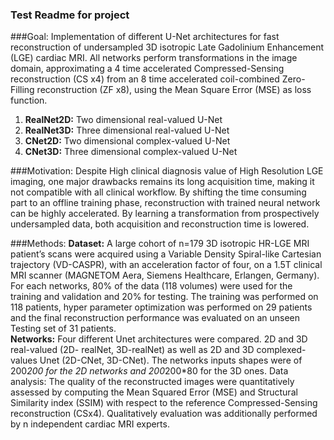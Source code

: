 ### Test Readme for project

###Goal:
Implementation of different U-Net architectures for fast reconstruction of undersampled 3D
isotropic Late Gadolinium Enhancement (LGE) cardiac MRI. All networks perform
transformations in the image domain, approximating a 4 time accelerated Compressed-Sensing
reconstruction (CS x4) from an 8 time accelerated coil-combined Zero-Filling reconstruction (ZF
x8), using the Mean Square Error (MSE) as loss function.<br/>
1. **RealNet2D:** Two dimensional real-valued U-Net
2. **RealNet3D:** Three dimensional real-valued U-Net
3. **CNet2D:** Two dimensional complex-valued U-Net
4. **CNet3D:** Three dimensional complex-valued U-Net

###Motivation:
Despite High clinical diagnosis value of High Resolution LGE imaging, one major drawbacks
remains its long acquisition time, making it not compatible with all clinical workflow. By shifting
the time consuming part to an offline training phase, reconstruction with trained neural
network can be highly accelerated. By learning a transformation from prospectively
undersampled data, both acquisition and reconstruction time is lowered.

###Methods:
**Dataset:** A large cohort of n=179 3D isotropic HR-LGE MRI patient’s scans were acquired using a
Variable Density Spiral-like Cartesian trajectory (VD-CASPR), with an acceleration factor of four,
on a 1.5T clinical MRI scanner (MAGNETOM Aera, Siemens Healthcare, Erlangen, Germany). For
each networks, 80% of the data (118 volumes) were used for the training and validation and
20% for testing. The training was performed on 118 patients, hyper parameter optimization was
performed on 29 patients and the final reconstruction performance was evaluated on an
unseen Testing set of 31 patients. <br/>
**Networks:** Four different Unet architectures were compared. 2D and 3D real-valued (2D-
realNet, 3D-realNet) as well as 2D and 3D complexed-values Unet (2D-CNet, 3D-CNet). The
networks inputs shapes were of 200*200 for the 2D networks and 200*200*80 for the 3D ones.
Data analysis: The quality of the reconstructed images were quantitatively assessed by
computing the Mean Squared Error (MSE) and Structural Similarity index (SSIM) with respect to
the reference Compressed-Sensing reconstruction (CSx4). Qualitatively evaluation was
additionally performed by n independent cardiac MRI experts.

